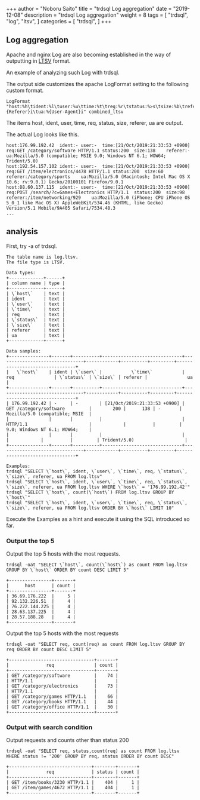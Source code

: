 +++
author = "Noboru Saito"
title = "trdsql Log aggregation"
date = "2019-12-08"
description = "trdsql Log aggregation"
weight = 8
tags = [
    "trdsql",
    "log",
    "ltsv",
]
categories = [
    "trdsql",
]
+++

## Log aggregation

Apache and nginx Log are also becoming established in the way of outputting in [LTSV](http://ltsv.org) format.

An example of analyzing such Log with trdsql.

The output side customizes the apache LogFormat setting to the following custom format. 

```
LogFormat "host:%h\tident:%l\tuser:%u\ttime:%t\treq:%r\tstatus:%>s\tsize:%b\treferer:\%{Referer}i\tua:%{User-Agent}i" combined_ltsv
```

The items host, ident, user, time, req, status, size, referer, ua are output.

The actual Log looks like this.

```
host:176.99.192.42	ident:-	user:-	time:[21/Oct/2019:21:33:53 +0900]	req:GET /category/software HTTP/1.1	status:200	size:138	referer:-	ua:Mozilla/5.0 (compatible; MSIE 9.0; Windows NT 6.1; WOW64; Trident/5.0)
host:192.54.157.102	ident:-	user:-	time:[21/Oct/2019:21:33:53 +0900]	req:GET /item/electronics/4478 HTTP/1.1	status:200	size:60	referer:/category/sports	ua:Mozilla/5.0 (Macintosh; Intel Mac OS X 10.6; rv:9.0.1) Gecko/20100101 Firefox/9.0.1
host:88.60.137.115	ident:-	user:-	time:[21/Oct/2019:21:33:53 +0900]	req:POST /search/?c=Games+Electronics HTTP/1.1	status:200	size:98	referer:/item/networking/929	ua:Mozilla/5.0 (iPhone; CPU iPhone OS 5_0_1 like Mac OS X) AppleWebKit/534.46 (KHTML, like Gecko) Version/5.1 Mobile/9A405 Safari/7534.48.3
...
```

## analysis

First, try -a of trdsql.

```
The table name is log.ltsv.
The file type is LTSV.

Data types:
+-------------+------+
| column name | type |
+-------------+------+
| \`host\`    | text |
| ident       | text |
| \`user\`    | text |
| \`time\`    | text |
| req         | text |
| \`status\`  | text |
| \`size\`    | text |
| referer     | text |
| ua          | text |
+-------------+------+

Data samples:
+---------------+-------+----------+------------------------------+--------------------------------+------------+----------+---------+--------------------------------+
|   \`host\`    | ident | \`user\` |           \`time\`           |              req               | \`status\` | \`size\` | referer |               ua               |
+---------------+-------+----------+------------------------------+--------------------------------+------------+----------+---------+--------------------------------+
| 176.99.192.42 | -     | -        | [21/Oct/2019:21:33:53 +0900] | GET /category/software         |        200 |      138 | -       | Mozilla/5.0 (compatible; MSIE  |
|               |       |          |                              | HTTP/1.1                       |            |          |         | 9.0; Windows NT 6.1; WOW64;    |
|               |       |          |                              |                                |            |          |         | Trident/5.0)                   |
+---------------+-------+----------+------------------------------+--------------------------------+------------+----------+---------+--------------------------------+

Examples:
trdsql "SELECT \`host\`, ident, \`user\`, \`time\`, req, \`status\`, \`size\`, referer, ua FROM log.ltsv"
trdsql "SELECT \`host\`, ident, \`user\`, \`time\`, req, \`status\`, \`size\`, referer, ua FROM log.ltsv WHERE \`host\` = '176.99.192.42'"
trdsql "SELECT \`host\`, count(\`host\`) FROM log.ltsv GROUP BY \`host\`"
trdsql "SELECT \`host\`, ident, \`user\`, \`time\`, req, \`status\`, \`size\`, referer, ua FROM log.ltsv ORDER BY \`host\` LIMIT 10"
```

Execute the Examples as a hint and execute it using the SQL introduced so far.

### Output the top 5

Output the top 5 hosts with the most requests.

```console
trdsql -oat "SELECT \`host\`, count(\`host\`) as count FROM log.ltsv GROUP BY \`host\` ORDER BY count DESC LIMIT 5"
```

```
+----------------+-------+
|      host      | count |
+----------------+-------+
| 36.69.176.222  |     5 |
| 92.132.226.51  |     4 |
| 76.222.144.225 |     4 |
| 28.63.137.225  |     4 |
| 28.57.188.28   |     4 |
+----------------+-------+
```

Output the top 5 hosts with the most requests

```console
trdsql -oat "SELECT req, count(req) as count FROM log.ltsv GROUP BY req ORDER BY count DESC LIMIT 5"
```

```
+--------------------------------+-------+
|              req               | count |
+--------------------------------+-------+
| GET /category/software         |    74 |
| HTTP/1.1                       |       |
| GET /category/electronics      |    73 |
| HTTP/1.1                       |       |
| GET /category/games HTTP/1.1   |    66 |
| GET /category/books HTTP/1.1   |    44 |
| GET /category/office HTTP/1.1  |    30 |
+--------------------------------+-------+
```

### Output with search condition

Output requests and counts other than status 200

```console
trdsql -oat "SELECT req, status,count(req) as count FROM log.ltsv WHERE status != '200' GROUP BY req, status ORDER BY count DESC"
```

```
+-------------------------------+--------+-------+
|              req              | status | count |
+-------------------------------+--------+-------+
| GET /item/books/3230 HTTP/1.1 |    404 |     1 |
| GET /item/games/4672 HTTP/1.1 |    404 |     1 |
+-------------------------------+--------+-------+
```
